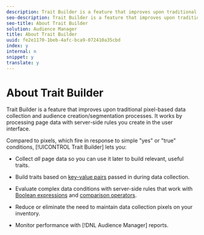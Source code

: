 ```yaml
---
description: Trait Builder is a feature that improves upon traditional pixel-based data collection and audience creation/segmentation processes. It works by processing page data with server-side rules you create in the user interface.
seo-description: Trait Builder is a feature that improves upon traditional pixel-based data collection and audience creation/segmentation processes. It works by processing page data with server-side rules you create in the user interface.
seo-title: About Trait Builder
solution: Audience Manager
title: About Trait Builder
uuid: fe2e1170-1beb-4afc-bca9-072410a35cbd
index: y
internal: n
snippet: y
translate: y
---
```


# About Trait Builder

Trait Builder is a feature that improves upon traditional pixel-based data collection and audience creation/segmentation processes. It works by processing page data with server-side rules you create in the user interface.

<!-- c_tb_about.xml -->

Compared to pixels, which fire in response to simple "yes" or "true" conditions, [!UICONTROL Trait Builder] lets you:

* Collect *all* page data so you can use it later to build relevant, useful traits. 
* Build traits based on [key-value pairs](../../reference/key-value-pairs-explained.md#concept_E4236E003076483AA939791FE2492B49) passed in during data collection. 
* Evaluate complex data conditions with server-side rules that work with [Boolean expressions](../../reference/boolean-expressions-tsb.md#concept_B7537516B5D04CEBB9CFB4F4B780630F) and [comparison operators](../../c_features/traits/trait-comparison-operators.md#concept_1A1761AA403341D7B91C0E26DC4294F4). 

* Reduce or eliminate the need to maintain data collection pixels on your inventory. 
* Monitor performance with [!DNL Audience Manager] reports.


